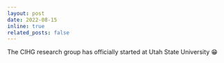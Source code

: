 ```yaml
---
layout: post
date: 2022-08-15 
inline: true
related_posts: false
---
```


The CIHG research group has officially started at Utah State University :grin:
